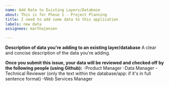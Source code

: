 ```yaml
---
name: Add Data to Existing Layers/Database
about: This is for Phase 1 - Project Planning
title: I need to add some data to this application
labels: new data
assignees: marthajensen

---
```


**Description of data you're adding to an existing layer/database**
A clear and concise description of the data you're adding.

**Once you submit this issue, your data will be reviewed and checked off by the following people (using Github):**
-Product Manager
-Data Manager
-Technical Reviewer (only the text within the database/app: if it's in full sentence format)
-Web Services Manager
